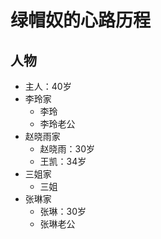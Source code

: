 
# 绿帽奴的心路历程

## 人物

- 主人：40岁
- 李玲家
    - 李玲
    - 李玲老公
- 赵晓雨家
    - 赵晓雨：30岁
    - 王凯：34岁
- 三姐家
    - 三姐
- 张琳家
    - 张琳：30岁
    - 张琳老公
